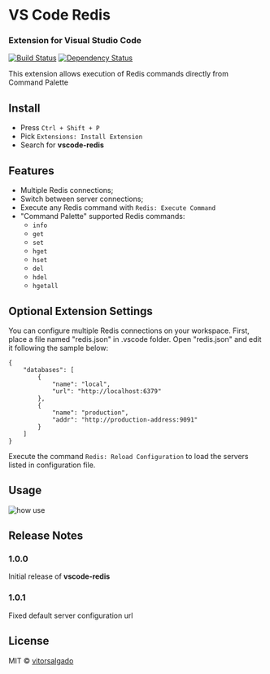 # VS Code Redis
### Extension for Visual Studio Code 
[![Build Status](https://travis-ci.org/vitorsalgado/vscode-redis.svg?branch=master)](https://travis-ci.org/vitorsalgado/vscode-redis)
[![Dependency Status](https://david-dm.org/vitorsalgado/vscode-redis.svg)](https://david-dm.org/vitorsalgado/vscode-redis)

This extension allows execution of Redis commands directly from Command Palette

## Install
* Press `Ctrl + Shift + P`
* Pick  `Extensions: Install Extension`
* Search for **vscode-redis**

## Features

* Multiple Redis connections;
* Switch between server connections;
* Execute any Redis command with `Redis: Execute Command`
* "Command Palette" supported Redis commands:
    * `info`
    * `get`
    * `set`
    * `hget`
    * `hset`
    * `del`
    * `hdel`
    * `hgetall`

## Optional Extension Settings

You can configure multiple Redis connections on your workspace. 
First, place a file named "redis.json" in .vscode folder. Open "redis.json" and edit it following the sample below:
```
{
    "databases": [
        {
            "name": "local",
            "url": "http://localhost:6379"
        },
        {
            "name": "production",
            "addr": "http://production-address:9091"
        }
    ]
}
```

Execute the command `Redis: Reload Configuration` to load the servers listed in configuration file.

## Usage
![how use](https://github.com/vitorsalgado/vscode-redis/raw/master/how-to.gif)

## Release Notes

### 1.0.0
Initial release of **vscode-redis**

### 1.0.1
Fixed default server configuration url

## License
MIT © [vitorsalgado](https://github.com/vitorsalgado)
